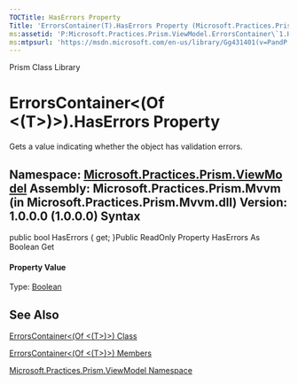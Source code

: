 ```yaml
---
TOCTitle: HasErrors Property
Title: 'ErrorsContainer(T).HasErrors Property (Microsoft.Practices.Prism.ViewModel)'
ms:assetid: 'P:Microsoft.Practices.Prism.ViewModel.ErrorsContainer\`1.HasErrors'
ms:mtpsurl: 'https://msdn.microsoft.com/en-us/library/Gg431401(v=PandP.50)'
---
```


Prism Class Library

ErrorsContainer&lt;(Of &lt;(T&gt;)&gt;).HasErrors Property
==============================================================

Gets a value indicating whether the object has validation errors.

**Namespace:** [Microsoft.Practices.Prism.ViewModel](https://msdn.microsoft.com/n:microsoft.practices.prism.viewmodel)
**Assembly:** Microsoft.Practices.Prism.Mvvm (in Microsoft.Practices.Prism.Mvvm.dll) Version: 1.0.0.0 (1.0.0.0)
Syntax
------

<span id="syntaxToggle"></span>public bool HasErrors { get; }Public ReadOnly Property HasErrors As Boolean Get
#### Property Value

Type: [Boolean](http://msdn2.microsoft.com/en-us/library/a28wyd50)

See Also
--------


[ErrorsContainer&lt;(Of &lt;(T&gt;)&gt;) Class](https://msdn.microsoft.com/t:microsoft.practices.prism.viewmodel.errorscontainer%601)

[ErrorsContainer&lt;(Of &lt;(T&gt;)&gt;) Members](https://msdn.microsoft.com/allmembers.t:microsoft.practices.prism.viewmodel.errorscontainer%601)

[Microsoft.Practices.Prism.ViewModel Namespace](https://msdn.microsoft.com/n:microsoft.practices.prism.viewmodel)
